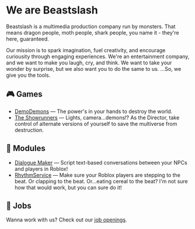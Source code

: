 # We are Beastslash
Beastslash is a multimedia production company run by monsters. That means dragon people, moth people, shark people, you name it - they're here, guaranteed. 

Our mission is to spark imagination, fuel creativity, and encourage curiousity through engaging experiences. We're an entertainment company, and we want to make you laugh, cry, and think. We want to take your wonder by surprise, but we also want you to do the same to us. ...So, we give you the tools.

## 🎮 Games
* [DemoDemons](https://github.com/DemoDemons) — The power's in your hands to destroy the world.
* [The Showrunners](https://github.com/Showrunners) — Lights, camera...demons!? As the Director, take control of alternate versions of yourself to save the multiverse from destruction.

## 🧩 Modules
* [Dialogue Maker](https://github.com/Beastslash/roblox-dialogue-maker) — Script text-based conversations between your NPCs and players in Roblox!
* [RhythmService](https://github.com/Beastslash/Roblox-RhythmService) — Make sure your Roblox players are stepping to the beat. Or clapping to the beat. Or...eating cereal to the beat? I'm not sure how that would work, but you can sure do it!

## 💼 Jobs
Wanna work with us? Check out our [job openings](https://github.com/Beastslash/jobs).
